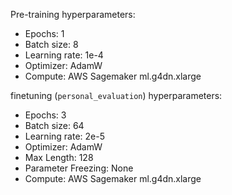 Pre-training hyperparameters:
- Epochs: 1
- Batch size: 8
- Learning rate: 1e-4
- Optimizer: AdamW
- Compute: AWS Sagemaker ml.g4dn.xlarge

finetuning (`personal_evaluation`) hyperparameters:
- Epochs: 3
- Batch size: 64
- Learning rate: 2e-5
- Optimizer: AdamW
- Max Length: 128
- Parameter Freezing: None
- Compute: AWS Sagemaker ml.g4dn.xlarge
